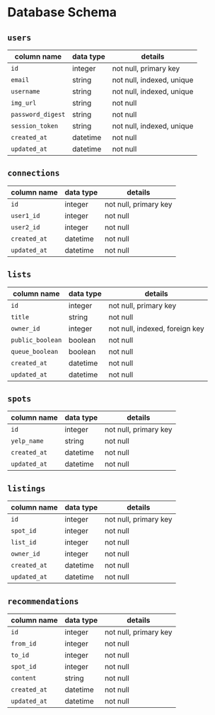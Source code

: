 # Database Schema

## `users`

| column name         | data type  | details                        |
| ------------------- | ---------- | ------------------------------ |
| `id`                | integer    | not null, primary key          |
| `email`             | string     | not null, indexed, unique      |
| `username`          | string     | not null, indexed, unique      |
| `img_url`           | string     | not null                       |
| `password_digest`   | string     | not null                       |
| `session_token`     | string     | not null, indexed, unique      |
| `created_at`        | datetime   | not null                       |  
| `updated_at`        | datetime   | not null                       |

## `connections`

| column name         | data type  | details                        |
| ------------------- | ---------- | ------------------------------ |
| `id`                | integer    | not null, primary key          |
| `user1_id`          | integer    | not null                       |
| `user2_id`          | integer    | not null                       |
| `created_at`        | datetime   | not null                       |
| `updated_at`        | datetime   | not null                       |

## `lists`

| column name         | data type  | details                        |
| ------------------- | ---------- | ------------------------------ |
| `id`                | integer    | not null, primary key          |
| `title`             | string     | not null                       |
| `owner_id`          | integer    | not null, indexed, foreign key |
| `public_boolean`    | boolean    | not null                       |
| `queue_boolean`     | boolean    | not null                       |
| `created_at`        | datetime   | not null                       |
| `updated_at`        | datetime   | not null                       |

## `spots`

| column name         | data type  | details                        |
| ------------------- | ---------- | ------------------------------ |
| `id`                | integer    | not null, primary key          |
| `yelp_name`         | string     | not null                       |
| `created_at`        | datetime   | not null                       |
| `updated_at`        | datetime   | not null                       |

## `listings`

| column name         | data type  | details                        |
| ------------------- | ---------- | ------------------------------ |
| `id`                | integer    | not null, primary key          |
| `spot_id`           | integer    | not null                       |
| `list_id`           | integer    | not null                       |
| `owner_id`          | integer    | not null                       |
| `created_at`        | datetime   | not null                       |
| `updated_at`        | datetime   | not null                       |

## `recommendations`

| column name         | data type  | details                        |
| ------------------- | ---------- | ------------------------------ |
| `id`                | integer    | not null, primary key          |
| `from_id`           | integer    | not null                       |
| `to_id`             | integer    | not null                       |
| `spot_id`           | integer    | not null                       |
| `content`           | string     | not null                       |
| `created_at`        | datetime   | not null                       |
| `updated_at`        | datetime   | not null                       |
